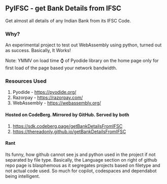 ## PyIFSC - get Bank Details from IFSC
Get almost all details of any Indian Bank from its IFSC Code.

### Why?
An experimental project to test out WebAssembly using python,
turned out as success. Basically, It Works!

Note: YMMV on load time ⌚ of Pyodide library on the home
page only for first load of the page based your network bandwidth.

### Resources Used
1. Pyodide - https://pyodide.org/
2. Razorpay - https://razorpay.com/
3. WebAssembly - https://webassembly.org/

#### Hosted on CodeBerg. Mirrored by GitHub. Served by both
1. https://sdk.codeberg.page/getBankDetailsFromIFSC
2. https://thereadonly.github.io/getBankDetailsFromIFSC

#### Rant
Its funny, how github cannot see js and python used in the project
if not separated by file type. Basically, the Language section on
right of github repo page is blasphemous as it segregates projects
based on filetype and not actual code used. So much for copilot,
codespaces and dependabot being intelligent.
